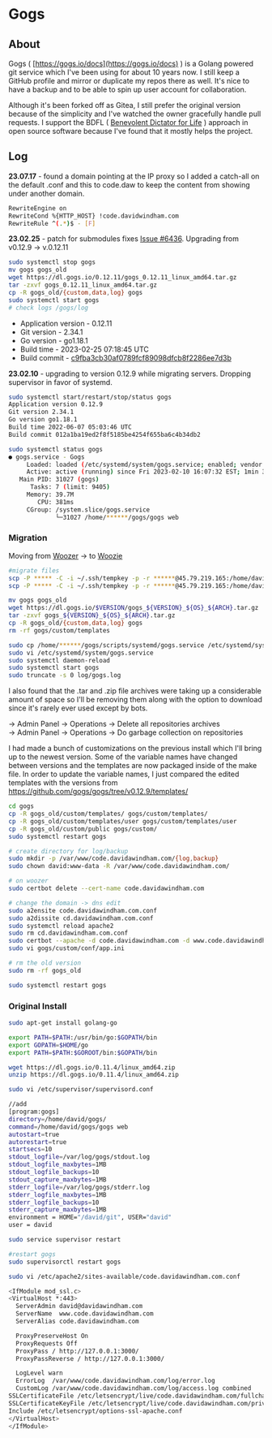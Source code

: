 # Gogs

## About

Gogs ( [https://gogs.io/docs](https://gogs.io/docs) ) is a Golang powered git service which I've been using for about 10 years now. I still keep a GitHub profile and mirror or duplicate my repos there as well. It's nice to have a backup and to be able to spin up user account for collaboration.

Although it's been forked off as Gitea, I still prefer the original version because of the simplicity and I've watched the owner gracefully handle pull requests. I support the BDFL ( [Benevolent Dictator for Life](https://en.wikipedia.org/wiki/Benevolent_dictator_for_life) ) approach in open source software because I've found that it mostly helps the project.  

## Log

**23.07.17** - found a domain pointing at the IP proxy so I added a catch-all on the default .conf and this to code.daw to keep the content from showing under another domain.
```bash
RewriteEngine on
RewriteCond %{HTTP_HOST} !code.davidwindham.com
RewriteRule ^(.*)$ - [F]
```

**23.02.25** - patch for submodules fixes [Issue #6436](https://github.com/gogs/gogs/issues/6436). Upgrading from v0.12.9 -> v.0.12.11 

```bash 
sudo systemctl stop gogs
mv gogs gogs_old
wget https://dl.gogs.io/0.12.11/gogs_0.12.11_linux_amd64.tar.gz
tar -zxvf gogs_0.12.11_linux_amd64.tar.gz
cp -R gogs_old/{custom,data,log} gogs
sudo systemctl start gogs
# check logs /gogs/log
```

- Application version - 0.12.11
- Git version - 2.34.1
- Go version - go1.18.1
- Build time - 2023-02-25 07:18:45 UTC
- Build commit - [c9fba3cb30af0789fcf89098dfcb8f2286ee7d3b](https://github.com/gogs/gogs/commit/c9fba3cb30af0789fcf89098dfcb8f2286ee7d3b)


**23.02.10** - upgrading to version 0.12.9 while migrating servers. Dropping supervisor in favor of systemd. 

```bash 
sudo systemctl start/restart/stop/status gogs
Application version 0.12.9
Git version 2.34.1
Go version go1.18.1
Build time 2022-06-07 05:03:46 UTC
Build commit 012a1ba19ed2f8f5185be4254f655ba6c4b34db2 

sudo systemctl status gogs
● gogs.service - Gogs
     Loaded: loaded (/etc/systemd/system/gogs.service; enabled; vendor preset: enabled)
     Active: active (running) since Fri 2023-02-10 16:07:32 EST; 1min 36s ago
   Main PID: 31027 (gogs)
      Tasks: 7 (limit: 9405)
     Memory: 39.7M
        CPU: 381ms
     CGroup: /system.slice/gogs.service
             └─31027 /home/******/gogs/gogs web
```
### Migration

Moving from [Woozer](/docs/computers/woozer) -> to [Woozie](/docs/computers/woozie)

```bash 
#migrate files
scp -P ***** -C -i ~/.ssh/tempkey -p -r ******@45.79.219.165:/home/david/gogs /home/******
scp -P ***** -C -i ~/.ssh/tempkey -p -r ******@45.79.219.165:/home/david/gogs-repositories /home/******

mv gogs gogs_old
wget https://dl.gogs.io/$VERSION/gogs_${VERSION}_${OS}_${ARCH}.tar.gz
tar -zxvf gogs_${VERSION}_${OS}_${ARCH}.tar.gz
cp -R gogs_old/{custom,data,log} gogs
rm -rf gogs/custom/templates

sudo cp /home/******/gogs/scripts/systemd/gogs.service /etc/systemd/system/
sudo vi /etc/systemd/system/gogs.service
sudo systemctl daemon-reload
sudo systemctl start gogs
sudo truncate -s 0 log/gogs.log
```

I also found that the .tar and .zip file archives were taking up a considerable amount of space so I'll be removing them along with the option to download since it's rarely ever used except by bots. 

-> Admin Panel -> Operations -> Delete all repositories archives  
-> Admin Panel -> Operations -> Do garbage collection on repositories

I had made a bunch of customizations on the previous install which I'll bring up to the newest version. Some of the variable names have changed between versions and the templates are now packaged inside of the make file. In order to update the variable names, I just compared the edited templates with the versions from https://github.com/gogs/gogs/tree/v0.12.9/templates/

```bash
cd gogs 
cp -R gogs_old/custom/templates/ gogs/custom/templates/
cp -R gogs_old/custom/templates/user gogs/custom/templates/user
cp -R gogs_old/custom/public gogs/custom/
sudo systemctl restart gogs

# create directory for log/backup
sudo mkdir -p /var/www/code.davidawindham.com/{log,backup}
sudo chown david:www-data -R /var/www/code.davidawindham.com/

# on woozer
sudo certbot delete --cert-name code.davidawindham.com

# change the domain -> dns edit
sudo a2ensite code.davidawindham.com.conf
sudo a2dissite cd.davidawindham.com.conf
sudo systemctl reload apache2
sudo rm cd.davidawindham.com.conf
sudo certbot --apache -d code.davidawindham.com -d www.code.davidawindham.com
sudo vi gogs/custom/conf/app.ini

# rm the old version
sudo rm -rf gogs_old

sudo systemctl restart gogs
```

### Original Install 
```bash
sudo apt-get install golang-go

export PATH=$PATH:/usr/bin/go:$GOPATH/bin
export GOPATH=$HOME/go                                                                           
export PATH=$PATH:$GOROOT/bin:$GOPATH/bin

wget https://dl.gogs.io/0.11.4/linux_amd64.zip
unzip https://dl.gogs.io/0.11.4/linux_amd64.zip

sudo vi /etc/supervisor/supervisord.conf

//add 
[program:gogs]
directory=/home/david/gogs/
command=/home/david/gogs/gogs web
autostart=true
autorestart=true
startsecs=10
stdout_logfile=/var/log/gogs/stdout.log
stdout_logfile_maxbytes=1MB
stdout_logfile_backups=10
stdout_capture_maxbytes=1MB
stderr_logfile=/var/log/gogs/stderr.log
stderr_logfile_maxbytes=1MB
stderr_logfile_backups=10
stderr_capture_maxbytes=1MB
environment = HOME="/david/git", USER="david"
user = david

sudo service supervisor restart

#restart gogs 
sudo supervisorctl restart gogs

sudo vi /etc/apache2/sites-available/code.davidawindham.com.conf

<IfModule mod_ssl.c>
<VirtualHost *:443>
  ServerAdmin david@davidawindham.com
  ServerName  www.code.davidawindham.com
  ServerAlias code.davidawindham.com

  ProxyPreserveHost On
  ProxyRequests Off
  ProxyPass / http://127.0.0.1:3000/
  ProxyPassReverse / http://127.0.0.1:3000/

  LogLevel warn
  ErrorLog  /var/www/code.davidawindham.com/log/error.log
  CustomLog /var/www/code.davidawindham.com/log/access.log combined
SSLCertificateFile /etc/letsencrypt/live/code.davidawindham.com/fullchain.pem
SSLCertificateKeyFile /etc/letsencrypt/live/code.davidawindham.com/privkey.pem
Include /etc/letsencrypt/options-ssl-apache.conf
</VirtualHost>
</IfModule>
```
